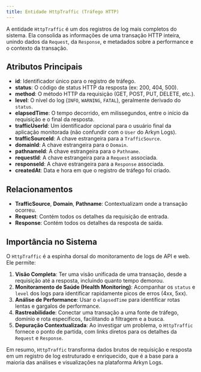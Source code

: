 ```yaml
---
title: Entidade HttpTraffic (Tráfego HTTP)
---
```


A entidade `HttpTraffic` é um dos registros de log mais completos do sistema. Ela consolida as informações de uma transação HTTP inteira, unindo dados da `Request`, da `Response`, e metadados sobre a performance e o contexto da transação.

## Atributos Principais

- **id**: Identificador único para o registro de tráfego.
- **status**: O código de status HTTP da resposta (ex: 200, 404, 500).
- **method**: O método HTTP da requisição (GET, POST, PUT, DELETE, etc.).
- **level**: O nível do log (`INFO`, `WARNING`, `FATAL`), geralmente derivado do `status`.
- **elapsedTime**: O tempo decorrido, em milissegundos, entre o início da requisição e o final da resposta.
- **trafficUserId**: Um identificador opcional para o usuário final da aplicação monitorada (não confundir com o `User` do Arkyn Logs).
- **trafficSourceId**: A chave estrangeira para a `TrafficSource`.
- **domainId**: A chave estrangeira para o `Domain`.
- **pathnameId**: A chave estrangeira para o `Pathname`.
- **requestId**: A chave estrangeira para a `Request` associada.
- **responseId**: A chave estrangeira para a `Response` associada.
- **createdAt**: Data e hora em que o registro de tráfego foi criado.

## Relacionamentos

- **TrafficSource**, **Domain**, **Pathname**: Contextualizam onde a transação ocorreu.
- **Request**: Contém todos os detalhes da requisição de entrada.
- **Response**: Contém todos os detalhes da resposta de saída.

## Importância no Sistema

O `HttpTraffic` é a espinha dorsal do monitoramento de logs de API e web. Ele permite:

1.  **Visão Completa**: Ter uma visão unificada de uma transação, desde a requisição até a resposta, incluindo quanto tempo demorou.
2.  **Monitoramento de Saúde (Health Monitoring)**: Acompanhar os `status` e `level` dos logs para identificar rapidamente picos de erros (4xx, 5xx).
3.  **Análise de Performance**: Usar o `elapsedTime` para identificar rotas lentas e gargalos de performance.
4.  **Rastreabilidade**: Conectar uma transação a uma fonte de tráfego, domínio e rota específicos, facilitando a filtragem e a busca.
5.  **Depuração Contextualizada**: Ao investigar um problema, o `HttpTraffic` fornece o ponto de partida, com links diretos para os detalhes da `Request` e `Response`.

Em resumo, `HttpTraffic` transforma dados brutos de requisição e resposta em um registro de log estruturado e enriquecido, que é a base para a maioria das análises e visualizações na plataforma Arkyn Logs.
